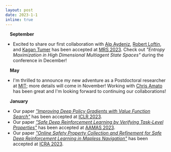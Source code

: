 ```yaml
---
layout: post
date: 2023-1-1
inline: true
---
```

&emsp;**September**
- Excited to share our first collaboration with <a href='https://www.linkedin.com/in/alp-aydeniz'>Alp Aydeniz</a>, <a href='https://www.robert-loftin.net'>Robert Loftin</a>, and <a href='https://web.engr.oregonstate.edu/~ktumer/'>Kagan Tumer</a> has been accepted at <a href='https://sites.bu.edu/mrs2023/'>MRS 2023</a>. Check out *"Entropy Maximization in High Dimensional Multiagent State Spaces"* during the conference in December!

&emsp;**May**
- I'm thrilled to announce my new adventure as a Postdoctoral researcher at <a href="https://www.mit.edu">MIT</a>; more details will come in November! Working with <a href="https://www.khoury.northeastern.edu/people/chris-amato/">Chris Amato</a> has been great and I'm looking forward to continuing our collaborations!

&emsp;**January**
- Our paper *<a href='/assets/publication_news/ICLR2023_vfs'>"Improving Deep Policy Gradients with Value Function Search"</a>* has been accepted at <a href='https://iclr.cc'>ICLR 2023</a>.  
- Our paper *<a href="/assets/publication_news/AAMAS2023_violationpenalty">"Safe Deep Reinforcement Learning by Verifying Task-Level Properties"</a>* has been accepted at <a href='https://aamas2023.soton.ac.uk'>AAMAS 2023</a>.    
- Our paper *<a href='/assets/publication_news/ICRA2023_crop'>"Online Safety Property Collection and Refinement for Safe Deep Reinforcement Learning in Mapless Navigation"</a>* has been accepted at <a href='https://www.icra2023.org'>ICRA 2023</a>.  
